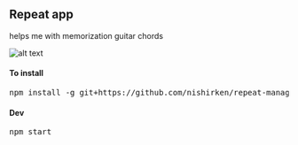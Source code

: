 ## Repeat app
helps me with memorization guitar chords

![alt text](http://prntscr.com/mvkjev)

#### To install
<pre>npm install -g git+https://github.com/nishirken/repeat-manage.git</pre>

#### Dev
<pre>npm start</pre>
